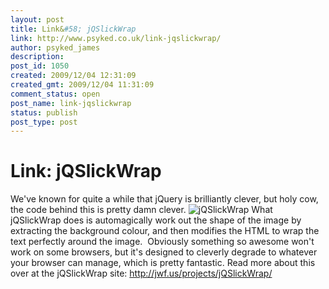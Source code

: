 ```yaml
---
layout: post
title: Link&#58; jQSlickWrap
link: http://www.psyked.co.uk/link-jqslickwrap/
author: psyked_james
description: 
post_id: 1050
created: 2009/12/04 12:31:09
created_gmt: 2009/12/04 11:31:09
comment_status: open
post_name: link-jqslickwrap
status: publish
post_type: post
---
```


# Link: jQSlickWrap

We've known for quite a while that jQuery is brilliantly clever, but holy cow, the code behind this is pretty damn clever. ![jQSlickWrap](http://uploads.psyked.co.uk/2009/12/jQSlickWrap.jpg) What jQSlickWrap does is automagically work out the shape of the image by extracting the background colour, and then modifies the HTML to wrap the text perfectly around the image.  Obviously something so awesome won't work on some browsers, but it's designed to cleverly degrade to whatever your browser can manage, which is pretty fantastic. Read more about this over at the jQSlickWrap site: <http://jwf.us/projects/jQSlickWrap/>